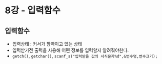 # 8강 - 입력함수

## 입력함수 
- 입력상태 : 커서가 깜빡이고 있는 상태
- 입력받기전 출력을 사용해 어떤 정보를 입력할지 알려줘야한다.
- `getch()`, `getchar()`, `scanf_s("입력받을 값의 서식문자%d",&변수명,변수크기);`